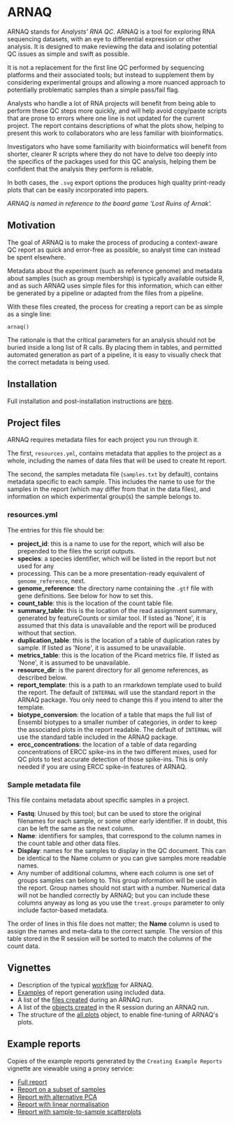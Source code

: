 # ARNAQ

ARNAQ stands for *Analysts' RNA QC*. ARNAQ is a tool for exploring RNA sequencing datasets, with an
eye to differential expression or other analysis. It is designed to make reviewing the data and
isolating potential QC issues as simple and swift as possible.

It is not a replacement for the first line QC performed by sequencing platforms and their
associated tools; but instead to supplement them by considering experimental groups and allowing a
more nuanced approach to potentially problematic samples than a simple pass/fail flag.

Analysts who handle a lot of RNA projects will benefit from being able to perform these QC steps
more quickly, and will help avoid copy/paste scripts that are prone to errors where one line is
not updated for the current project. The report contains descriptions of what the plots show,
helping to present this work to collaborators who are less familiar with bioinformatics.

Investigators who have some familiarity with bioinformatics will benefit from shorter, clearer R
scripts where they do not have to delve too deeply into the specifics of the packages used for this
QC analysis, helping them be confident that the analysis they perform is reliable.

In both cases, the `.svg` export options the produces high quality print-ready plots that can be
easily incorporated into papers.

*ARNAQ is named in reference to the board game 'Lost Ruins of Arnak'.*

## Motivation

The goal of ARNAQ is to make the process of producing a context-aware QC report as quick and
error-free as possible, so analyst time can instead be spent elsewhere.

Metadata about the experiment (such as reference genome) and metadata about samples (such as group
membership) is typically available outside R, and as such ARNAQ uses simple files for this
information, which can either be generated by a pipeline or adapted from the files from a pipeline.

With these files created, the process for creating a report can be as simple as a single line:

```
arnaq()
```

The rationale is that the critical parameters for an analysis should not be buried inside a long
list of R calls. By placing them in tables, and permitted automated generation as part of a
pipeline, it is easy to visually check that the correct metadata is being used.

## Installation

Full installation and post-installation instructions are [here](installation/README.md).

## Project files

ARNAQ requires metadata files for each project you run through it.

The first, `resources.yml`, contains metadata that applies to the project as a whole, including
the names of data files that will be used to create ht report.

The second, the samples metadata file (`samples.txt` by default), contains metadata specific to
each sample. This includes the name to use for the samples in the report (which may differ from
that in the data files), and information on which experimental group(s) the sample belongs to.

### resources.yml

The entries for this file should be:

- **project_id**: this is a name to use for the report, which will also be
prepended to the files the script outputs.
- **species**: a species identifier, which will be listed in the report but not used for any
- processing. This can be a more presentation-ready equivalent of `genome_reference`, next.
- **genome_reference**: the directory name containing the `.gtf` file with gene definitions. See
below for how to set this.
- **count_table**: this is the location of the count table file.
- **summary_table**: this is the location of the read assignment summary,
generated by featureCounts or similar tool. If listed as 'None', it is assumed
that this data is unavailable and the report will be produced without that
section.
- **duplication_table**: this is the location of a table of duplication rates
by sample. If listed as 'None', it is assumed to be unavailable.
- **metrics_table**: this is the location of the Picard metrics file. If listed
as 'None', it is assumed to be unavailable.
- **resource_dir**: is the parent directory for all genome references, as described below.
- **report_template**: this is a path to an rmarkdown template used to build the report. The default
of `INTERNAL` will use the standard report in the ARNAQ package. You only need to change this if
you intend to alter the template.
- **biotype_conversion**: the location of a table that maps the full list
of Ensembl biotypes to a smaller number of categories, in order to keep the
associated plots in the report readable. The default of `INTERNAL` will use the standard table
included in the ARNAQ package.
- **ercc_concentrations**: the location of a table of data regarding concentrations of ERCC
spike-ins in the two different mixes, used for QC plots to test accurate detection
of those spike-ins. This is only needed if you are using ERCC spike-in features of ARNAQ.

### Sample metadata file

This file contains metadata about specific samples in a project.

- **Fastq**: Unused by this tool; but can be used to store the original filenames for each sample,
or some other early identifier. If in doubt, this can be left the same as the next column.
- **Name**: identifiers for samples, that correspond to the column names
in the count table and other data files.
- **Display**: names for the samples to display in the QC document. This can be
identical to the Name column or you can give samples more readable names.
- Any number of additional columns, where each column is one set of groups samples can belong to.
This group information will be used in the report. Group names should not start with a number.
Numerical data will not be handled correctly by ARNAQ; but you can include these columns anyway as
long as you use the `treat.groups` parameter to only include factor-based metadata.

The order of lines in this file does not matter; the **Name** column is used
to assign the names and meta-data to the correct sample. The version of this table stored in the R
session will be sorted to match the columns of the count data.

## Vignettes

- Description of the typical [workflow](articles/workflow.html) for ARNAQ.
- [Examples](articles/creating-example-reports.html) of report generation using included data.
- A list of the [files created](articles/files-created.html) during an ARNAQ run.
- A list of the [objects created](articles/objects-created.html) in the R session during an ARNAQ
run.
- The structure of the [all.plots](articles/all-plots.Rmd) object, to enable fine-tuning of
ARNAQ's plots.

## Example reports

Copies of the example reports generated by the `Creating Example Reports` vignette are viewable
using a proxy service:

- [Full report](https://htmlpreview.github.io/?https://github.com/queex/arnaq/vignettes/GSE155423-arnaq.html)
- [Report on a subset of samples](https://htmlpreview.github.io/?https://github.com/queex/arnaq/vignettes/GSE155423-D10-D15-wo-outliers-arnaq.html)
- [Report with alternative PCA](https://htmlpreview.github.io/?https://github.com/queex/arnaq/vignettes/GSE155423-alt-PCA-arnaq.html)
- [Report with linear normalisation](https://htmlpreview.github.io/?https://github.com/queex/arnaq/vignettes/GSE155423-linear-arnaq.html)
- [Report with sample-to-sample scatterplots](vignettes/GSE155423-scatter-arnaq.html)
